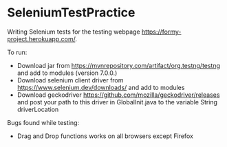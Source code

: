 # SeleniumTestPractice
Writing Selenium tests for the testing webpage https://formy-project.herokuapp.com/.

To run:
 - Download jar from https://mvnrepository.com/artifact/org.testng/testng and add to modules 
 (version 7.0.0.)
 - Download selenium client driver from https://www.selenium.dev/downloads/ and add  to modules
 - Download geckodriver https://github.com/mozilla/geckodriver/releases and post your path to this driver in GlobalInit.java to the variable String driverLocation

Bugs found while testing: 
 - Drag and Drop functions works on all browsers except Firefox